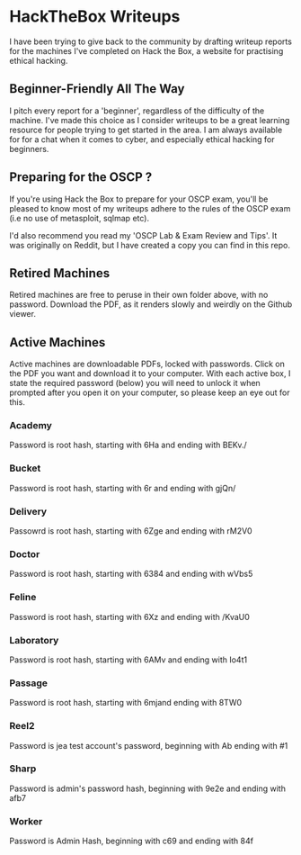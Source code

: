 # HackTheBox Writeups

I have been trying to give back to the community by drafting writeup reports for the machines I've completed on Hack the Box, a website for practising ethical hacking.

## Beginner-Friendly All The Way
I pitch every report for a 'beginner', regardless of the difficulty of the machine. I've made this choice as I consider writeups to be a great learning resource for people trying to get started in the area. I am always available for for a chat when it comes to cyber, and especially ethical hacking for beginners. 

## Preparing for the OSCP ?
If you're using Hack the Box to prepare for your OSCP exam, you'll be pleased to know most of my writeups adhere to the rules of the OSCP exam (i.e no use of metasploit, sqlmap etc). 

I'd also recommend you read my 'OSCP Lab & Exam Review and Tips'. It was originally on Reddit, but I have created a copy you can find in this repo.

## Retired Machines
Retired machines are free to peruse in their own folder above, with no password. Download the PDF, as it renders slowly and weirdly on the Github viewer. 

## Active Machines
Active machines are downloadable PDFs, locked with passwords. Click on the PDF you want and download it to your computer. 
With each active box, I state the required password (below) you will need to unlock it when prompted after you open it on your computer, so please keep an eye out for this. 

### Academy
Password is root hash, starting with $6$Ha and ending with BEKv./

### Bucket
Password is root hash, starting with $6$r and ending with gjQn/

### Delivery
Passowrd is root hash, starting with $6$Zge and ending with rM2V0

### Doctor
Password is root hash, starting with $6$384 and ending with wVbs5

### Feline
Password is root hash, starting with $6$Xz and ending with /KvaU0

### Laboratory
Password is root hash, starting with $6$AMv and ending with Io4t1

### Passage
Password is root hash, starting with $6$mjand ending with 8TW0

### Reel2
Password is jea test account's password, beginning with Ab ending with #1

### Sharp
Password is admin's password hash, beginning with 9e2e and ending with afb7

### Worker
Password is Admin Hash, beginning with c69 and ending with 84f
